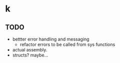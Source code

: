 # k

## TODO
- bettter error handling and messaging
    - refactor errors to be called from sys functions
- actual assembly.
- structs? maybe...
